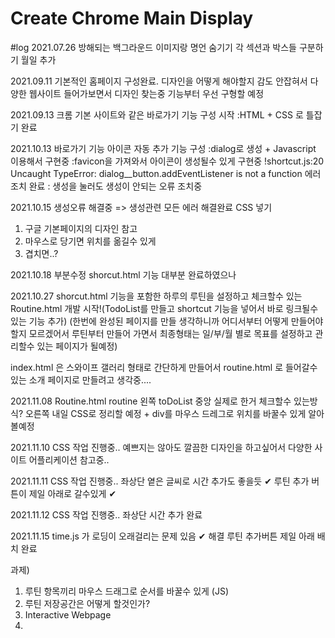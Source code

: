 # Create Chrome Main Display

#log
2021.07.26
방해되는 백그라운드 이미지랑 명언 숨기기
각 섹션과 박스들 구분하기
월일 추가

2021.09.11
기본적인 홈페이지 구성완료.
디자인을 어떻게 해야할지 감도 안잡혀서 다양한 웹사이트 들어가보면서 디자인 찾는중
기능부터 우선 구형할 예정

2021.09.13
크롬 기본 사이트와 같은 바로가기 기능 구성 시작
:HTML + CSS 로 틀잡기 완료

2021.10.13
바로가기 기능 아이콘 자동 추가 기능 구성
:dialog로 생성 + Javascript 이용해서 구현중
:favicon을 가져와서 아이콘이 생성될수 있게 구현중
!shortcut.js:20 Uncaught TypeError: dialog__button.addEventListener is not a function 에러 조치 완료
: 생성을 눌러도 생성이 안되는 오류 조치중

2021.10.15
생성오류 해결중 => 생성관련 모든 에러 해결완료
CSS 넣기
1. 구글 기본페이지의 디자인 참고
2. 마우스로 당기면 위치를 옮길수 있게
3. 겹치면..?

2021.10.18 
부분수정
shorcut.html 기능 대부분 완료하였으나

2021.10.27 
shorcut.html 기능을 포함한 하루의 루틴을 설정하고 체크할수 있는
Routine.html 개발 시작!(TodoList를 만들고 shortcut 기능을 넣어서 바로 링크될수 있는 기능 추가) 
(한번에 완성된 페이지를 만들 생각하니까 어디서부터 어떻게 만들어야 할지 모르겠어서 루틴부터 만들어 가면서 최종형태는 일/부/월 별로 목표를 설정하고 관리할수 있는 페이지가 될예정)

index.html 은 스와이프 갤러리 형태로 간단하게 만들어서 routine.html 로 들어갈수 있는 소개 페이지로 만들려고 생각중....

2021.11.08
Routine.html routine 왼쪽 toDoList 중앙 실제로 한거 체크할수 있는방식? 오른쪽
내일 CSS로 정리할 예정 + div를 마우스 드레그로 위치를 바꿀수 있게 알아볼예정

2021.11.10
CSS 작업 진행중..
예쁘지는 않아도 깔끔한 디자인을 하고싶어서 다양한 사이트 어플리케이션 참고중..

2021.11.11
CSS 작업 진행중..
좌상단 옅은 글씨로 시간 추가도 좋을듯 ✔
루틴 추가 버튼이 제일 아래로 갈수있게 ✔


2021.11.12
CSS 작업 진행중..
좌상단 시간 추가 완료

2021.11.15
time.js 가 로딩이 오래걸리는 문제 있음 ✔ 해결
루틴 추가버튼 제일 아래 배치 완료

과제)
1. 루틴 항목끼리 마우스 드래그로 순서를 바꿀수 있게 (JS)
2. 루틴 저장공간은 어떻게 할것인가?
3. Interactive Webpage
4. 